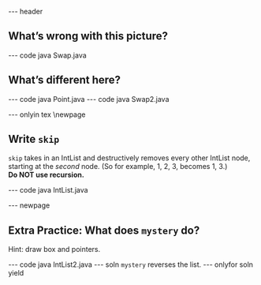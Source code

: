 --- header

## What’s wrong with this picture?

--- code java Swap.java


## What’s different here?

--- code java Point.java
--- code java Swap2.java


--- onlyin tex \newpage

## Write `skip`
`skip` takes in an IntList and destructively removes every other IntList node, starting at the *second* node. (So for example, 1, 2, 3, becomes 1, 3.)  
**Do NOT use recursion.**

--- code java IntList.java


--- newpage

## Extra Practice: What does `mystery` do?
Hint: draw box and pointers.

--- code java IntList2.java
--- soln `mystery` reverses the list.
--- onlyfor soln yield
